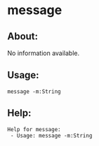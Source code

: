 message
====================

About:
--------------------
No information available.

Usage:
--------------------
```
message -m:String 
```

Help:
--------------------
```
Help for message:
 - Usage: message -m:String 

```
